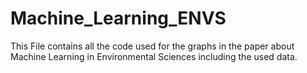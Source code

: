 # Machine_Learning_ENVS
This File contains all the code used for the graphs in the paper about Machine Learning in Environmental Sciences including the used data.
